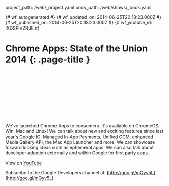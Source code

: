 project_path: /web/_project.yaml
book_path: /web/shows/_book.yaml

{# wf_autogenerated #}
{# wf_updated_on: 2014-06-25T20:18:23.000Z #}
{# wf_published_on: 2014-06-25T20:18:23.000Z #}
{# wf_youtube_id: IXDSPlVZRJE #}

# Chrome Apps: State of the Union 2014 {: .page-title }


<div class="video-wrapper">
  <iframe class="devsite-embedded-youtube-video" data-video-id="IXDSPlVZRJE"
          data-autohide="1" data-showinfo="0" frameborder="0" allowfullscreen>
  </iframe>
</div>

We&#x27;ve launched Chrome Apps to consumers. It&#x27;s available on ChromeOS, Win, Mac and Linux! We can talk about new and exciting features since last year&#x27;s Google IO: Managed In-App Payments, Unified GCM, enhanced Media Gallery API, the Mac App Launcher and more. We can showcase forward looking ideas such as ephemeral apps. We can also talk about developer adoption externally and within Google for first party apps.

View on [YouTube](https://youtu.be/IXDSPlVZRJE)

Subscribe to the Google Developers channel at: [http://goo.gl/mQyv5L](http://goo.gl/mQyv5L)
